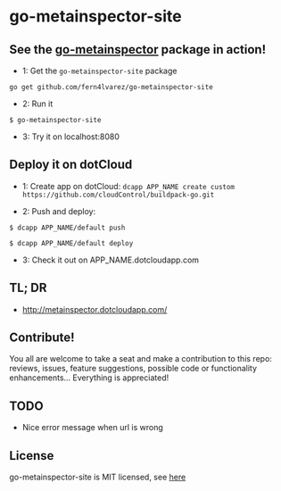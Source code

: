 # go-metainspector-site 

## See the [go-metainspector](http://github.com/fern4lvarez/go-metainspector) package in action!

* 1: Get the `go-metainspector-site` package

```
go get github.com/fern4lvarez/go-metainspector-site
```

* 2: Run it

```
$ go-metainspector-site
```

* 3: Try it on localhost:8080

## Deploy it on dotCloud

* 1: Create app on dotCloud: `dcapp APP_NAME create custom https://github.com/cloudControl/buildpack-go.git`

* 2: Push and deploy:

```
$ dcapp APP_NAME/default push

$ dcapp APP_NAME/default deploy
```

* 3: Check it out on APP_NAME.dotcloudapp.com

## TL; DR

* http://metainspector.dotcloudapp.com/

## Contribute!
You all are welcome to take a seat and make a contribution to this repo: reviews, issues, feature suggestions, possible code or functionality enhancements... Everything is appreciated!

## TODO
* Nice error message when url is wrong

## License
go-metainspector-site is MIT licensed, see [here](https://github.com/fern4lvarez/go-metainspector-site/blob/master/LICENSE)

